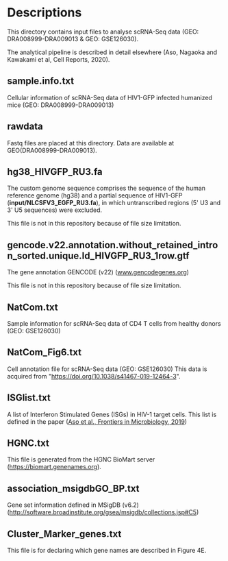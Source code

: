 # Descriptions

This directory contains input files to analyse scRNA-Seq data (GEO: DRA008999-DRA009013 & GEO: GSE126030).

The analytical pipeline is described in detail elsewhere (Aso, Nagaoka and Kawakami et al, Cell Reports, 2020).

## sample\.info\.txt
Cellular information of scRNA-Seq data of HIV1-GFP infected humanized mice (GEO: DRA008999-DRA009013)

## rawdata
Fastq files are placed at this directory.
Data are available at GEO(DRA008999-DRA009013).

## hg38_HIVGFP_RU3.fa
The custom genome sequence comprises the sequence of the human reference genome (hg38) and a partial sequence of HIV1-GFP (**input/NLCSFV3_EGFP_RU3.fa**), in which untranscribed regions (5' U3 and 3' U5 sequences) were excluded.

This file is not in this repository because of file size limitation.

## gencode\.v22\.annotation\.without\_retained\_intron\_sorted\.unique\.Id\_HIVGFP\_RU3\_1row\.gtf
The gene annotation GENCODE (v22) (www.gencodegenes.org)

This file is not in this repository because of file size limitation.

## NatCom\.txt
Sample information for scRNA-Seq data of CD4 T cells from healthy donors (GEO: GSE126030)

## NatCom\_Fig6\.txt
Cell annotation file for scRNA-Seq data (GEO: GSE126030)
This data is acquired from "https://doi.org/10.1038/s41467-019-12464-3".

## ISGlist\.txt
A list of Interferon Stimulated Genes (ISGs) in HIV-1 target cells.
This list is defined in the paper ([Aso et al., Frontiers in Microbiology, 2019](https://doi.org/10.3389/fmicb.2019.00429))

## HGNC\.txt
This file is generated from the HGNC BioMart server (https://biomart.genenames.org).

## association\_msigdbGO\_BP\.txt
Gene set information defined in MSigDB (v6.2) (http://software.broadinstitute.org/gsea/msigdb/collections.jsp#C5)

## Cluster\_Marker\_genes\.txt
This file is for declaring which gene names are described in Figure 4E.



